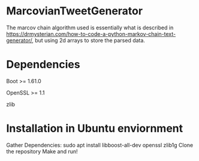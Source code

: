 # MarcovianTweetGenerator

The marcov chain algorithm used is essentially what is described in https://drmysterian.com/how-to-code-a-python-markov-chain-text-generator/, but using 2d arrays to store the parsed data.

# Dependencies
Boot >= 1.61.0

OpenSSL >= 1.1

zlib

# Installation in Ubuntu enviornment
Gather Dependencies:
  sudo apt install libboost-all-dev openssl zlib1g
Clone the repository
Make and run!
